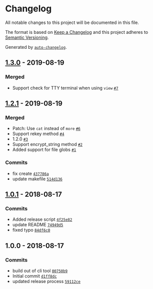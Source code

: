 # Changelog

All notable changes to this project will be documented in this file.

The format is based on [Keep a Changelog](https://keepachangelog.com/en/1.0.0/)
and this project adheres to [Semantic Versioning](https://semver.org/spec/v2.0.0.html).

Generated by [`auto-changelog`](https://github.com/CookPete/auto-changelog).

## [1.3.0](https://github.com/GoodwayGroup/gwvault/compare/1.2.1...1.3.0) - 2019-08-19

### Merged

- Support check for TTY terminal when using `view` [`#7`](https://github.com/GoodwayGroup/gwvault/pull/7)

## [1.2.1](https://github.com/GoodwayGroup/gwvault/compare/1.0.1...1.2.1) - 2019-08-19

### Merged

- Patch: Use `cat` instead of `more` [`#6`](https://github.com/GoodwayGroup/gwvault/pull/6)
- Support rekey method [`#4`](https://github.com/GoodwayGroup/gwvault/pull/4)
- 1.2.0 [`#3`](https://github.com/GoodwayGroup/gwvault/pull/3)
- Support encrypt_string method [`#2`](https://github.com/GoodwayGroup/gwvault/pull/2)
- Added support for file globs [`#1`](https://github.com/GoodwayGroup/gwvault/pull/1)

### Commits

- fix create [`437786a`](https://github.com/GoodwayGroup/gwvault/commit/437786aaa4ebb2dcb083c57eaf2096bae32ee6b5)
- update makefile [`514d136`](https://github.com/GoodwayGroup/gwvault/commit/514d1361654dd4e91b8a042c6d458f3827ccf45c)

## [1.0.1](https://github.com/GoodwayGroup/gwvault/compare/1.0.0...1.0.1) - 2018-08-17

### Commits

- Added release script [`4f25e82`](https://github.com/GoodwayGroup/gwvault/commit/4f25e821c69d3fa42ec9be3ca703683eca006ea9)
- update README [`74949d5`](https://github.com/GoodwayGroup/gwvault/commit/74949d50517b88833511af5d8e87556f3e6c635f)
- fixed typo [`84df6c0`](https://github.com/GoodwayGroup/gwvault/commit/84df6c01a7cc75f4475b4f2d3d598020405c5c18)

## 1.0.0 - 2018-08-17

### Commits

- build out of cli tool [`00750b9`](https://github.com/GoodwayGroup/gwvault/commit/00750b91d12c2cedbbcd326b09ef3fd21bbb9eae)
- Initial commit [`d1ff8dc`](https://github.com/GoodwayGroup/gwvault/commit/d1ff8dcff5bf4fa3a39f525945840c41e7692d05)
- updated release process [`59112ce`](https://github.com/GoodwayGroup/gwvault/commit/59112cef0a5ff78622ab6547a0ce64f3a12f0439)
